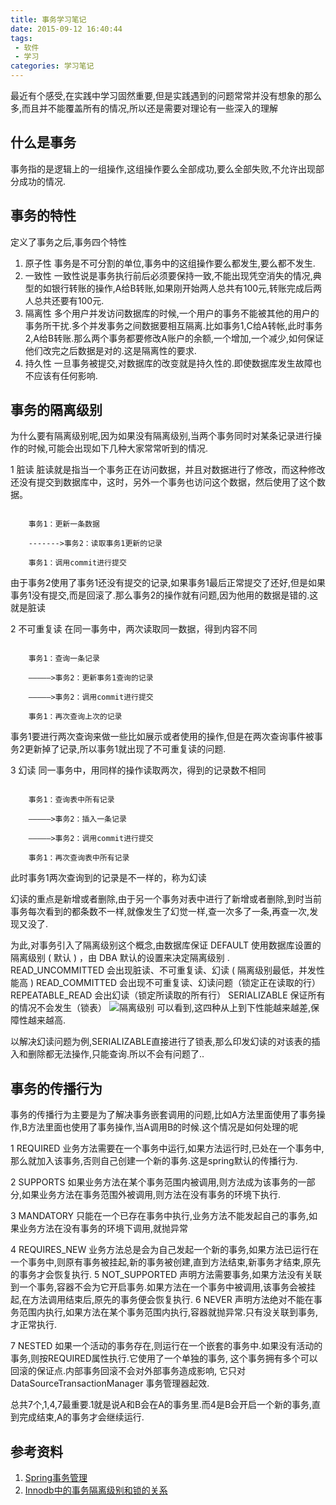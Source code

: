 ```yaml
---
title: 事务学习笔记
date: 2015-09-12 16:40:44
tags:
 - 软件
 - 学习
categories: 学习笔记
---
```

最近有个感受,在实践中学习固然重要,但是实践遇到的问题常常并没有想象的那么多,而且并不能覆盖所有的情况,所以还是需要对理论有一些深入的理解

## 什么是事务 ##

事务指的是逻辑上的一组操作,这组操作要么全部成功,要么全部失败,不允许出现部分成功的情况.

## 事务的特性 ##

定义了事务之后,事务四个特性
1. 原子性
 事务是不可分割的单位,事务中的这组操作要么都发生,要么都不发生.
2. 一致性
 一致性说是事务执行前后必须要保持一致,不能出现凭空消失的情况,典型的如银行转账的操作,A给B转账,如果刚开始两人总共有100元,转账完成后两人总共还要有100元.
3. 隔离性
 多个用户并发访问数据库的时候,一个用户的事务不能被其他的用户的事务所干扰.多个并发事务之间数据要相互隔离.比如事务1,C给A转帐,此时事务2,A给B转账.那么两个事务都要修改A账户的余额,一个增加,一个减少,如何保证他们改完之后数据是对的.这是隔离性的要求.
4. 持久性
 一旦事务被提交,对数据库的改变就是持久性的.即使数据库发生故障也不应该有任何影响.

## 事务的隔离级别 ##

为什么要有隔离级别呢,因为如果没有隔离级别,当两个事务同时对某条记录进行操作的时候,可能会出现如下几种大家常常听到的情况.

1  脏读
脏读就是指当一个事务正在访问数据，并且对数据进行了修改，而这种修改还没有提交到数据库中，这时，另外一个事务也访问这个数据，然后使用了这个数据。

```

    事务1：更新一条数据

    ------->事务2：读取事务1更新的记录

    事务1：调用commit进行提交

```
由于事务2使用了事务1还没有提交的记录,如果事务1最后正常提交了还好,但是如果事务1没有提交,而是回滚了.那么事务2的操作就有问题,因为他用的数据是错的.这就是脏读


2  不可重复读
在同一事务中，两次读取同一数据，得到内容不同

```

    事务1：查询一条记录

    ————–>事务2：更新事务1查询的记录

    ————–>事务2：调用commit进行提交

    事务1：再次查询上次的记录

```

事务1要进行两次查询来做一些比如展示或者使用的操作,但是在两次查询事件被事务2更新掉了记录,所以事务1就出现了不可重复读的问题.

3  幻读
同一事务中，用同样的操作读取两次，得到的记录数不相同

```

    事务1：查询表中所有记录

    ————–>事务2：插入一条记录

    ————–>事务2：调用commit进行提交

    事务1：再次查询表中所有记录

```
此时事务1两次查询到的记录是不一样的，称为幻读

幻读的重点是新增或者删除,由于另一个事务对表中进行了新增或者删除,到时当前事务每次看到的都条数不一样,就像发生了幻觉一样,查一次多了一条,再查一次,发现又没了.

为此,对事务引入了隔离级别这个概念,由数据库保证
DEFAULT 使用数据库设置的隔离级别 ( 默认 ) ，由 DBA 默认的设置来决定隔离级别 .
READ_UNCOMMITTED 会出现脏读、不可重复读、幻读 ( 隔离级别最低，并发性能高 )
READ_COMMITTED  会出现不可重复读、幻读问题（锁定正在读取的行）
REPEATABLE_READ 会出幻读（锁定所读取的所有行）
SERIALIZABLE 保证所有的情况不会发生（锁表）
![隔离级别](/images/transaction_isolation_all.jpg)
可以看到,这四种从上到下性能越来越差,保障性越来越高.

以解决幻读问题为例,SERIALIZABLE直接进行了锁表,那么印发幻读的对该表的插入和删除都无法操作,只能查询.所以不会有问题了..

## 事务的传播行为 ##

事务的传播行为主要是为了解决事务嵌套调用的问题,比如A方法里面使用了事务操作,B方法里面也使用了事务操作,当A调用B的时候.这个情况是如何处理的呢

1 REQUIRED 业务方法需要在一个事务中运行,如果方法运行时,已处在一个事务中,那么就加入该事务,否则自己创建一个新的事务.这是spring默认的传播行为.

2 SUPPORTS    如果业务方法在某个事务范围内被调用,则方法成为该事务的一部分,如果业务方法在事务范围外被调用,则方法在没有事务的环境下执行.

3 MANDATORY   只能在一个已存在事务中执行,业务方法不能发起自己的事务,如果业务方法在没有事务的环境下调用,就抛异常

4 REQUIRES_NEW    业务方法总是会为自己发起一个新的事务,如果方法已运行在一个事务中,则原有事务被挂起,新的事务被创建,直到方法结束,新事务才结束,原先的事务才会恢复执行.
5 NOT_SUPPORTED   声明方法需要事务,如果方法没有关联到一个事务,容器不会为它开启事务.如果方法在一个事务中被调用,该事务会被挂起,在方法调用结束后,原先的事务便会恢复执行.
6 NEVER   声明方法绝对不能在事务范围内执行,如果方法在某个事务范围内执行,容器就抛异常.只有没关联到事务,才正常执行.

7 NESTED  如果一个活动的事务存在,则运行在一个嵌套的事务中.如果没有活动的事务,则按REQUIRED属性执行.它使用了一个单独的事务, 这个事务拥有多个可以回滚的保证点.内部事务回滚不会对外部事务造成影响, 它只对DataSourceTransactionManager 事务管理器起效.

总共7个,1,4,7最重要.1就是说A和B会在A的事务里.而4是B会开启一个新的事务,直到完成结束,A的事务才会继续运行.

## 参考资料 ##
1. [Spring事务管理](http://www.imooc.com/view/478)
2. [Innodb中的事务隔离级别和锁的关系](http://tech.meituan.com/innodb-lock.html)
